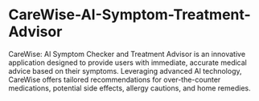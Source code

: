 # CareWise-AI-Symptom-Treatment-Advisor
CareWise: Al Symptom Checker and Treatment Advisor is an innovative application designed to provide users with immediate, accurate medical advice based on their symptoms. Leveraging advanced Al technology, CareWise offers tailored recommendations for over-the-counter medications, potential side effects, allergy cautions, and home remedies.
